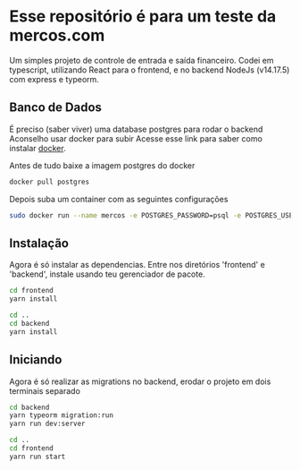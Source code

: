 # Esse repositório é para um teste da mercos.com

Um simples projeto de controle de entrada e saída financeiro.
Codei em typescript, utilizando React para o frontend, e no backend NodeJs (v14.17.5) com express e typeorm.

## Banco de Dados

É preciso (saber viver) uma database postgres para rodar o backend
Aconselho usar docker para subir
Acesse esse link para saber como instalar [docker](https://docs.docker.com/engine/install/).

Antes de tudo baixe a imagem postgres do docker
```bash
docker pull postgres
```

Depois suba um container com as seguintes configurações
```bash
sudo docker run --name mercos -e POSTGRES_PASSWORD=psql -e POSTGRES_USER=postgres -e POSTGRES_DB=mercos -d -p 5432:5432 postgres
```

## Instalação

Agora é só instalar as dependencias.
Entre nos diretórios 'frontend' e 'backend', instale usando teu gerenciador de pacote.

```bash
cd frontend
yarn install

cd ..
cd backend
yarn install
```

## Iniciando

Agora é só realizar as migrations no backend, erodar o projeto em dois terminais separado

```bash
cd backend
yarn typeorm migration:run
yarn run dev:server

cd ..
cd frontend
yarn run start
```
